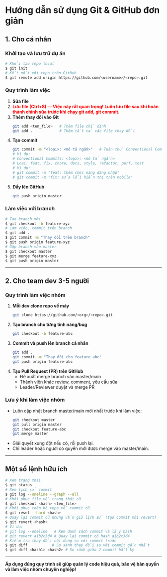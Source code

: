 # Hướng dẫn sử dụng Git & GitHub đơn giản

## 1. Cho cá nhân

### Khởi tạo và lưu trữ dự án
```bash
# Khởi tạo repo local
$ git init
# Kết nối với repo trên GitHub
$ git remote add origin https://github.com/<username>/<repo>.git
```

### Quy trình làm việc
1. **Sửa file**
2. <span style="color:red;font-weight:bold">Lưu file (Ctrl+S) — Việc này rất quan trọng! Luôn lưu file sau khi hoàn thành chỉnh sửa trước khi chạy git add, git commit.</span>
3. **Thêm thay đổi vào Git**
   ```bash
   git add <ten_file>   # Thêm file chỉ định
   git add .            # Thêm tất cả các file thay đổi
   ```
4. **Tạo commit**
   ```bash
   git commit -m "<loại>: <mô tả ngắn>"   # Tuân thủ Conventional Commits
   # Ví dụ:
   # Conventional Commits: <loại>: <mô tả ngắn>
   # Loại: feat, fix, chore, docs, style, refactor, perf, test
   # Ví dụ:
   # git commit -m "feat: thêm chức năng đăng nhập"
   # git commit -m "fix: sửa lỗi hiển thị trên mobile"
   ```
5. **Đẩy lên GitHub**
   ```bash
   git push origin master
   ```

### Làm việc với branch
```bash
# Tạo branch mới
$ git checkout -b feature-xyz
# Làm việc, commit trên branch
$ git add .
$ git commit -m "Thay đổi trên branch"
$ git push origin feature-xyz
# Gộp branch vào master
$ git checkout master
$ git merge feature-xyz
$ git push origin master
```

---

## 2. Cho team dev 3-5 người

### Quy trình làm việc nhóm
1. **Mỗi dev clone repo về máy**
   ```bash
   git clone https://github.com/<org>/<repo>.git
   ```
2. **Tạo branch cho từng tính năng/bug**
   ```bash
   git checkout -b feature-abc
   ```
3. **Commit và push lên branch cá nhân**
   ```bash
   git add .
   git commit -m "Thay đổi cho feature abc"
   git push origin feature-abc
   ```
4. **Tạo Pull Request (PR) trên GitHub**
   - Đề xuất merge branch vào master/main
   - Thành viên khác review, comment, yêu cầu sửa
   - Leader/Reviewer duyệt và merge PR

### Lưu ý khi làm việc nhóm
- Luôn cập nhật branch master/main mới nhất trước khi làm việc:
  ```bash
  git checkout master
  git pull origin master
  git checkout feature-abc
  git merge master
  ```
- Giải quyết xung đột nếu có, rồi push lại.
- Chỉ leader hoặc người có quyền mới được merge vào master/main.

---

## Một số lệnh hữu ích
```bash
# Xem trạng thái
$ git status
# Xem lịch sử commit
$ git log --oneline --graph --all
# Khôi phục file về trạng thái cũ
$ git checkout <hash> <ten_file>
# Khôi phục toàn bộ repo về commit cũ
$ git reset --hard <hash>
# Quay lại commit cũ nhưng vẫn giữ lịch sử (tạo commit mới revert)
$ git revert <hash>
# Ví dụ:
# git log --oneline   # Xem danh sách commit và lấy hash
# git revert a1b2c3d4 # Quay lại commit có hash a1b2c3d4
# Kiểm tra thay đổi nội dung so với commit trước
$ git diff           # So sánh thay đổi so với commit gần nhất
$ git diff <hash1> <hash2> # So sánh giữa 2 commit bất kỳ
```

---

**Áp dụng đúng quy trình sẽ giúp quản lý code hiệu quả, bảo vệ bản quyền và làm việc nhóm chuyên nghiệp!**
